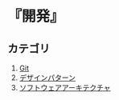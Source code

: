 # 『開発』


## カテゴリ

1. [Git](./git/README.md)
1. [デザインパターン](./design_pattern/README.md)
1. [ソフトウェアアーキテクチャ](./software_architecture/README.md)
